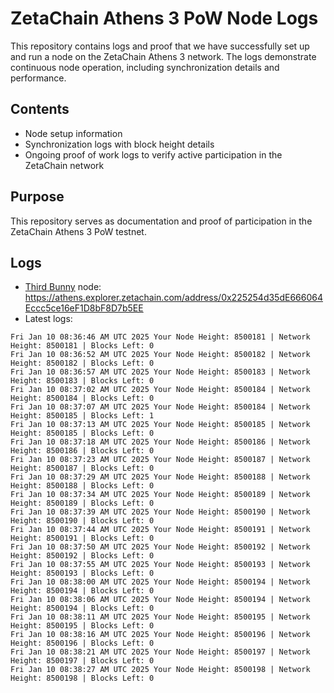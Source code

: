 # ZetaChain Athens 3 PoW Node Logs
This repository contains logs and proof that we have successfully set up and run a node on the ZetaChain Athens 3 network. The logs demonstrate continuous node operation, including synchronization details and performance.

## Contents
- Node setup information
- Synchronization logs with block height details
- Ongoing proof of work logs to verify active participation in the ZetaChain network

## Purpose
This repository serves as documentation and proof of participation in the ZetaChain Athens 3 PoW testnet.

## Logs

- [Third Bunny](https://thirdbunny.xyz/) node: https://athens.explorer.zetachain.com/address/0x225254d35dE666064Eccc5ce16eF1D8bF8D7b5EE
- Latest logs:
```
Fri Jan 10 08:36:46 AM UTC 2025 Your Node Height: 8500181 | Network Height: 8500181 | Blocks Left: 0
Fri Jan 10 08:36:52 AM UTC 2025 Your Node Height: 8500182 | Network Height: 8500182 | Blocks Left: 0
Fri Jan 10 08:36:57 AM UTC 2025 Your Node Height: 8500183 | Network Height: 8500183 | Blocks Left: 0
Fri Jan 10 08:37:02 AM UTC 2025 Your Node Height: 8500184 | Network Height: 8500184 | Blocks Left: 0
Fri Jan 10 08:37:07 AM UTC 2025 Your Node Height: 8500184 | Network Height: 8500185 | Blocks Left: 1
Fri Jan 10 08:37:13 AM UTC 2025 Your Node Height: 8500185 | Network Height: 8500185 | Blocks Left: 0
Fri Jan 10 08:37:18 AM UTC 2025 Your Node Height: 8500186 | Network Height: 8500186 | Blocks Left: 0
Fri Jan 10 08:37:23 AM UTC 2025 Your Node Height: 8500187 | Network Height: 8500187 | Blocks Left: 0
Fri Jan 10 08:37:29 AM UTC 2025 Your Node Height: 8500188 | Network Height: 8500188 | Blocks Left: 0
Fri Jan 10 08:37:34 AM UTC 2025 Your Node Height: 8500189 | Network Height: 8500189 | Blocks Left: 0
Fri Jan 10 08:37:39 AM UTC 2025 Your Node Height: 8500190 | Network Height: 8500190 | Blocks Left: 0
Fri Jan 10 08:37:44 AM UTC 2025 Your Node Height: 8500191 | Network Height: 8500191 | Blocks Left: 0
Fri Jan 10 08:37:50 AM UTC 2025 Your Node Height: 8500192 | Network Height: 8500192 | Blocks Left: 0
Fri Jan 10 08:37:55 AM UTC 2025 Your Node Height: 8500193 | Network Height: 8500193 | Blocks Left: 0
Fri Jan 10 08:38:00 AM UTC 2025 Your Node Height: 8500194 | Network Height: 8500194 | Blocks Left: 0
Fri Jan 10 08:38:06 AM UTC 2025 Your Node Height: 8500194 | Network Height: 8500194 | Blocks Left: 0
Fri Jan 10 08:38:11 AM UTC 2025 Your Node Height: 8500195 | Network Height: 8500195 | Blocks Left: 0
Fri Jan 10 08:38:16 AM UTC 2025 Your Node Height: 8500196 | Network Height: 8500196 | Blocks Left: 0
Fri Jan 10 08:38:21 AM UTC 2025 Your Node Height: 8500197 | Network Height: 8500197 | Blocks Left: 0
Fri Jan 10 08:38:27 AM UTC 2025 Your Node Height: 8500198 | Network Height: 8500198 | Blocks Left: 0
```
